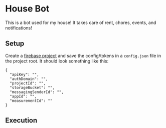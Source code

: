 # House Bot

This is a bot used for my house! It takes care of rent, chores, events, and notifications!

## Setup

Create a [firebase project]() and save the config/tokens in a `config.json` file in the project root. It should look something like this:

```
{
  "apiKey": "",
  "authDomain": "",
  "projectId": "",
  "storageBucket": "",
  "messagingSenderId": "",
  "appId": "",
  "measurementId": ""
}
```

## Execution

